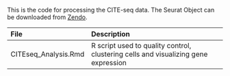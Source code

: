 This is the code for processing the CITE-seq data. The Seurat Object can be downloaded from [Zendo](https://zenodo.org/records/10809097).

| File  | Description |
|:---------------|:-------------|
| CITEseq_Analysis.Rmd | R script used to quality control, clustering cells and visualizing gene expression |
